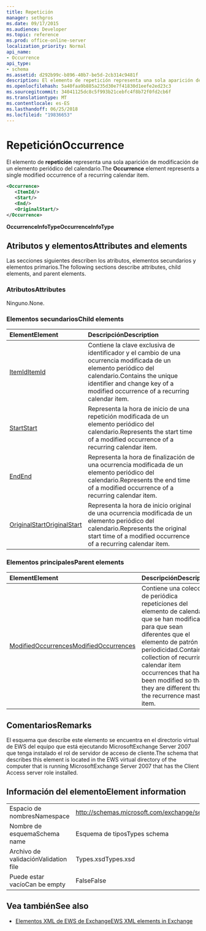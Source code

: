 ```yaml
---
title: Repetición
manager: sethgros
ms.date: 09/17/2015
ms.audience: Developer
ms.topic: reference
ms.prod: office-online-server
localization_priority: Normal
api_name:
- Occurrence
api_type:
- schema
ms.assetid: d292b99c-b896-40b7-be5d-2cb314c9481f
description: El elemento de repetición representa una sola aparición de modificación de un elemento periódico del calendario.
ms.openlocfilehash: 5a40faa9b885a235d30e7f41830d1eefe2ed23c3
ms.sourcegitcommit: 34041125dc8c5f993b21cebfc4f8b72f0fd2cb6f
ms.translationtype: MT
ms.contentlocale: es-ES
ms.lasthandoff: 06/25/2018
ms.locfileid: "19836653"
---
```

# <a name="occurrence"></a><span data-ttu-id="292dc-103">Repetición</span><span class="sxs-lookup"><span data-stu-id="292dc-103">Occurrence</span></span>

<span data-ttu-id="292dc-104">El elemento de **repetición** representa una sola aparición de modificación de un elemento periódico del calendario.</span><span class="sxs-lookup"><span data-stu-id="292dc-104">The **Occurrence** element represents a single modified occurrence of a recurring calendar item.</span></span> 
  
```xml
<Occurrence>
   <ItemId/>
   <Start/>
   <End/>
   <OriginalStart/>
</Occurrence>
```

<span data-ttu-id="292dc-105">**OccurrenceInfoType**</span><span class="sxs-lookup"><span data-stu-id="292dc-105">**OccurrenceInfoType**</span></span>

## <a name="attributes-and-elements"></a><span data-ttu-id="292dc-106">Atributos y elementos</span><span class="sxs-lookup"><span data-stu-id="292dc-106">Attributes and elements</span></span>

<span data-ttu-id="292dc-107">Las secciones siguientes describen los atributos, elementos secundarios y elementos primarios.</span><span class="sxs-lookup"><span data-stu-id="292dc-107">The following sections describe attributes, child elements, and parent elements.</span></span>
  
### <a name="attributes"></a><span data-ttu-id="292dc-108">Atributos</span><span class="sxs-lookup"><span data-stu-id="292dc-108">Attributes</span></span>

<span data-ttu-id="292dc-109">Ninguno.</span><span class="sxs-lookup"><span data-stu-id="292dc-109">None.</span></span>
  
### <a name="child-elements"></a><span data-ttu-id="292dc-110">Elementos secundarios</span><span class="sxs-lookup"><span data-stu-id="292dc-110">Child elements</span></span>

|<span data-ttu-id="292dc-111">**Element**</span><span class="sxs-lookup"><span data-stu-id="292dc-111">**Element**</span></span>|<span data-ttu-id="292dc-112">**Descripción**</span><span class="sxs-lookup"><span data-stu-id="292dc-112">**Description**</span></span>|
|:-----|:-----|
|[<span data-ttu-id="292dc-113">ItemId</span><span class="sxs-lookup"><span data-stu-id="292dc-113">ItemId</span></span>](itemid.md) <br/> |<span data-ttu-id="292dc-114">Contiene la clave exclusiva de identificador y el cambio de una ocurrencia modificada de un elemento periódico del calendario.</span><span class="sxs-lookup"><span data-stu-id="292dc-114">Contains the unique identifier and change key of a modified occurrence of a recurring calendar item.</span></span>  <br/> |
|[<span data-ttu-id="292dc-115">Start</span><span class="sxs-lookup"><span data-stu-id="292dc-115">Start</span></span>](start.md) <br/> |<span data-ttu-id="292dc-116">Representa la hora de inicio de una repetición modificada de un elemento periódico del calendario.</span><span class="sxs-lookup"><span data-stu-id="292dc-116">Represents the start time of a modified occurrence of a recurring calendar item.</span></span>  <br/> |
|[<span data-ttu-id="292dc-117">End</span><span class="sxs-lookup"><span data-stu-id="292dc-117">End </span></span>](end-ex15websvcsotherref.md) <br/> |<span data-ttu-id="292dc-118">Representa la hora de finalización de una ocurrencia modificada de un elemento periódico del calendario.</span><span class="sxs-lookup"><span data-stu-id="292dc-118">Represents the end time of a modified occurrence of a recurring calendar item.</span></span>  <br/> |
|[<span data-ttu-id="292dc-119">OriginalStart</span><span class="sxs-lookup"><span data-stu-id="292dc-119">OriginalStart</span></span>](originalstart.md) <br/> |<span data-ttu-id="292dc-120">Representa la hora de inicio original de una ocurrencia modificada de un elemento periódico del calendario.</span><span class="sxs-lookup"><span data-stu-id="292dc-120">Represents the original start time of a modified occurrence of a recurring calendar item.</span></span>  <br/> |
   
### <a name="parent-elements"></a><span data-ttu-id="292dc-121">Elementos principales</span><span class="sxs-lookup"><span data-stu-id="292dc-121">Parent elements</span></span>

|<span data-ttu-id="292dc-122">**Element**</span><span class="sxs-lookup"><span data-stu-id="292dc-122">**Element**</span></span>|<span data-ttu-id="292dc-123">**Descripción**</span><span class="sxs-lookup"><span data-stu-id="292dc-123">**Description**</span></span>|
|:-----|:-----|
|[<span data-ttu-id="292dc-124">ModifiedOccurrences</span><span class="sxs-lookup"><span data-stu-id="292dc-124">ModifiedOccurrences</span></span>](modifiedoccurrences.md) <br/> |<span data-ttu-id="292dc-125">Contiene una colección de periódica repeticiones del elemento de calendario que se han modificado para que sean diferentes que el elemento de patrón de periodicidad.</span><span class="sxs-lookup"><span data-stu-id="292dc-125">Contains a collection of recurring calendar item occurrences that have been modified so that they are different than the recurrence master item.</span></span>  <br/> |
   
## <a name="remarks"></a><span data-ttu-id="292dc-126">Comentarios</span><span class="sxs-lookup"><span data-stu-id="292dc-126">Remarks</span></span>

<span data-ttu-id="292dc-127">El esquema que describe este elemento se encuentra en el directorio virtual de EWS del equipo que está ejecutando MicrosoftExchange Server 2007 que tenga instalado el rol de servidor de acceso de cliente.</span><span class="sxs-lookup"><span data-stu-id="292dc-127">The schema that describes this element is located in the EWS virtual directory of the computer that is running MicrosoftExchange Server 2007 that has the Client Access server role installed.</span></span>
  
## <a name="element-information"></a><span data-ttu-id="292dc-128">Información del elemento</span><span class="sxs-lookup"><span data-stu-id="292dc-128">Element information</span></span>

|||
|:-----|:-----|
|<span data-ttu-id="292dc-129">Espacio de nombres</span><span class="sxs-lookup"><span data-stu-id="292dc-129">Namespace</span></span>  <br/> |http://schemas.microsoft.com/exchange/services/2006/types  <br/> |
|<span data-ttu-id="292dc-130">Nombre de esquema</span><span class="sxs-lookup"><span data-stu-id="292dc-130">Schema name</span></span>  <br/> |<span data-ttu-id="292dc-131">Esquema de tipos</span><span class="sxs-lookup"><span data-stu-id="292dc-131">Types schema</span></span>  <br/> |
|<span data-ttu-id="292dc-132">Archivo de validación</span><span class="sxs-lookup"><span data-stu-id="292dc-132">Validation file</span></span>  <br/> |<span data-ttu-id="292dc-133">Types.xsd</span><span class="sxs-lookup"><span data-stu-id="292dc-133">Types.xsd</span></span>  <br/> |
|<span data-ttu-id="292dc-134">Puede estar vacío</span><span class="sxs-lookup"><span data-stu-id="292dc-134">Can be empty</span></span>  <br/> |<span data-ttu-id="292dc-135">False</span><span class="sxs-lookup"><span data-stu-id="292dc-135">False</span></span>  <br/> |
   
## <a name="see-also"></a><span data-ttu-id="292dc-136">Vea también</span><span class="sxs-lookup"><span data-stu-id="292dc-136">See also</span></span>

- [<span data-ttu-id="292dc-137">Elementos XML de EWS de Exchange</span><span class="sxs-lookup"><span data-stu-id="292dc-137">EWS XML elements in Exchange</span></span>](ews-xml-elements-in-exchange.md)

